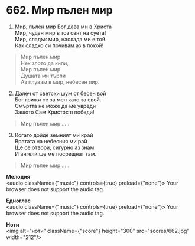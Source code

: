 # 662. Мир пълен мир  

1. Мир, пълен мир Бог дава ми в Христа  
Мир, чуден мир в тоз свят на суета!  
Мир, сладък мир, наслада ми е той.  
Как сладко си почивам аз в покой!  

> Мир пълен мир  
> Нек злото да кипи,  
> Мир пълен мир  
> Душата ми търпи  
> Аз плувам в мир, небесен пир.  

2. Далеч от светски шум от бесен вой  
Бог грижи се за мен като за свой.  
Смъртта не може да ме увреди  
Защото Сам Христос я победи!  

> Мир пълен мир ... .  

3. Когато дойде земният ми край  
Вратата на небесния ми рай  
Ще се отвори, сигурно аз знам  
И ангели ще ме посрещнат там.  

> Мир пълен мир ... .  

__Мелодия__  
<audio className={"music"} controls={true} preload={"none"}><source src="mp3/662.mp3" type="audio/mpeg"/>
Your browser does not support the audio tag.
</audio>  

__Едноглас__  
<audio className={"music"} controls={true} preload={"none"}><source src="transp/662.mp3" type="audio/mpeg"/>
Your browser does not support the audio tag.
</audio>  

__Ноти__  
<img alt="ноти" className={"score"} height="300" src="scores/662.jpg" width="212"/>
